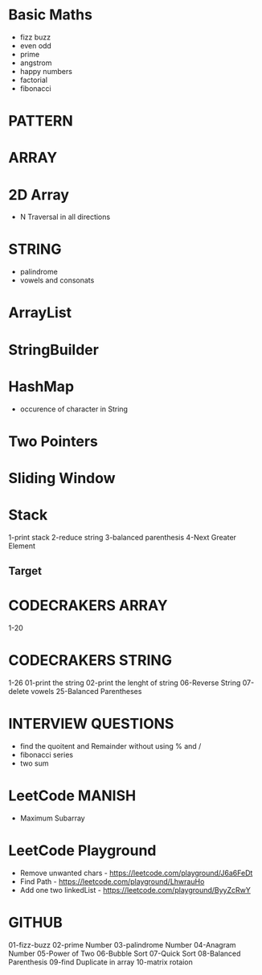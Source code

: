 # Basic Maths

- fizz buzz
- even odd
- prime
- angstrom
- happy numbers
- factorial
- fibonacci

# PATTERN

# ARRAY

# 2D Array

- N Traversal in all directions

# STRING

- palindrome
- vowels and consonats

# ArrayList

# StringBuilder

# HashMap

- occurence of character in String

# Two Pointers

# Sliding Window

# Stack

1-print stack
2-reduce string
3-balanced parenthesis
4-Next Greater Element

## Target

# CODECRAKERS ARRAY

1-20

# CODECRAKERS STRING

1-26
01-print the string
02-print the lenght of string
06-Reverse String
07-delete vowels
25-Balanced Parentheses

# INTERVIEW QUESTIONS

- find the quoitent and Remainder without using % and /
- fibonacci series
- two sum

# LeetCode MANISH

- Maximum Subarray

# LeetCode Playground

- Remove unwanted chars - https://leetcode.com/playground/J6a6FeDt
- Find Path - https://leetcode.com/playground/LhwrauHo
- Add one two linkedList - https://leetcode.com/playground/ByyZcRwY

# GITHUB

01-fizz-buzz
02-prime Number
03-palindrome Number
04-Anagram Number
05-Power of Two
06-Bubble Sort
07-Quick Sort
08-Balanced Parenthesis
09-find Duplicate in array
10-matrix rotaion
